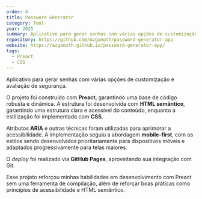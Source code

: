 ```yaml
---
order: 4
title: Password Generator
category: Tool
year: 2025
summary: Aplicativo para gerar senhas com várias opções de customização e avaliação de segurança.
repository: https://github.com/Azganoth/password-generator-app
website: https://azganoth.github.io/password-generator-app/
tags:
  - Preact
  - CSS
---
```


Aplicativo para gerar senhas com várias opções de customização e avaliação de segurança.

O projeto foi construído com **Preact**, garantindo uma base de código robusta e dinâmica. A estrutura foi desenvolvida com **HTML semântico**, garantindo uma estrutura clara e acessível do conteúdo, enquanto a estilização foi implementada com **CSS**.

Atributos **ARIA** e outras técnicas foram utilizadas para aprimorar a acessibilidade. A implementação seguiu a abordagem **mobile-first**, com os estilos sendo desenvolvidos prioritariamente para dispositivos móveis e adaptados progressivamente para telas maiores.

O _deploy_ foi realizado via **GitHub Pages**, aproveitando sua integração com Git.

Esse projeto reforçou minhas habilidades em desenvolvimento com Preact sem uma ferramenta de compilação, além de reforçar boas práticas como princípios de acessibilidade e HTML semântico.
